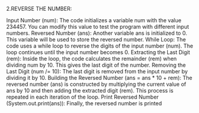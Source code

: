 
2.REVERSE THE NUMBER:

Input Number (num): The code initializes a variable num with the value 234457. You can modify this value to test the program with different input numbers.
Reversed Number (ans): Another variable ans is initialized to 0. This variable will be used to store the reversed number.
While Loop: The code uses a while loop to reverse the digits of the input number (num). The loop continues until the input number becomes 0.
Extracting the Last Digit (rem): Inside the loop, the code calculates the remainder (rem) when dividing num by 10. This gives the last digit of the number.
Removing the Last Digit (num /= 10): The last digit is removed from the input number by dividing it by 10.
Building the Reversed Number (ans = ans * 10 + rem): The reversed number (ans) is constructed by multiplying the current value of ans by 10 and then adding the extracted digit (rem). This process is repeated in each iteration of the loop.
Print Reversed Number (System.out.print(ans)): Finally, the reversed number is printed
